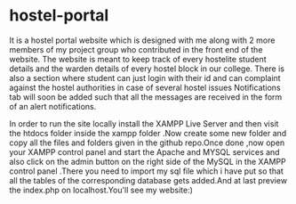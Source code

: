 # hostel-portal

It is a hostel portal website which is designed with me along with 2 more members of my project group who contributed in the front end of the website.
The website is meant to keep track of every hostelite student details and the warden details of every hostel block in our college.
There is also a section where student can just login with their id and can complaint against the hostel authorities in case of several hostel issues
Notifications tab will soon be added such that all the messages are received in the form of an alert notifications.

In order to run the site locally install the XAMPP Live Server and then visit the htdocs folder inside the xampp folder .Now create some new folder and copy all the files and folders given in the github repo.Once done ,now open your XAMPP control panel and start the Apache and MYSQL services and also click on the admin button on the right side of the MySQL in the XAMPP control panel .There you need to import my sql file which i have put so that all the tables of the corresponding database gets added.And at last preview the index.php on localhost.You'll see my website:)
